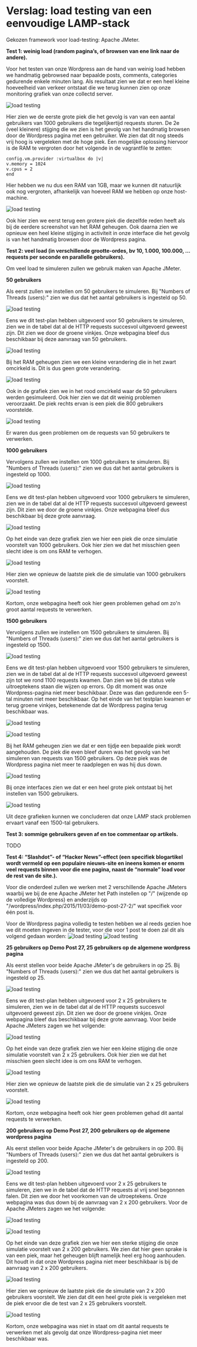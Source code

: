 # Verslag: load testing van een eenvoudige LAMP-stack #

Gekozen framework voor load-testing: Apache JMeter.


**Test 1: weinig load (random pagina’s, of browsen van ene link naar de andere).**

Voor het testen van onze Wordpress aan de hand van weinig load hebben we handmatig gebrowsed naar bepaalde posts, comments, categories gedurende enkele minuten lang. Als resultaat zien we dat er een heel kleine hoeveelheid van verkeer ontstaat die we terug kunnen zien op onze monitoring grafiek van onze collectd server. 

![load testing](https://github.com/HoGentTIN/ops3-g03/blob/master/deelopdracht01/Load-testing/load-testing-printscreens/browsen-load-memory.PNG)

Hier zien we de eerste grote piek die het gevolg is van van een aantal gebruikers van 1000 gebruikers die tegelijkertijd requests sturen. De 2e (veel kleinere) stijging die we zien is het gevolg van het handmatig browsen door de Wordpress pagina met een gebruiker. We zien dat dit nog steeds vrij hoog is vergeleken met de hoge piek. Een mogelijke oplossing hiervoor is de RAM te vergroten door het volgende in de vagrantfile te zetten:

    config.vm.provider :virtualbox do |v|
    v.memory = 1024 
    v.cpus = 2
    end

Hier hebben we nu dus een RAM van 1GB, maar we kunnen dit natuurlijk ook nog vergroten, afhankelijk van hoeveel RAM we hebben op onze host-machine.

![load testing](https://github.com/HoGentTIN/ops3-g03/blob/master/deelopdracht01/Load-testing/load-testing-printscreens/browsen-load.PNG)

Ook hier zien we eerst terug een grotere piek die dezelfde reden heeft als bij de eerdere screenshot van het RAM geheugen. Ook daarna zien we opnieuw een heel kleine stijging in activiteit in onze interface die het gevolg is van het handmatig browsen door de Wordpress pagina.

**Test 2: veel load (in verschillende grootte-ordes, bv 10, 1.000, 100.000, … requests per seconde en parallelle gebruikers).**

Om veel load te simuleren zullen we gebruik maken van Apache JMeter.

**50 gebruikers**

Als eerst zullen we instellen om 50 gebruikers te simuleren.
Bij "Numbers of Threads (users):" zien we dus dat het aantal gebruikers is ingesteld op 50.

![load testing](https://github.com/HoGentTIN/ops3-g03/blob/master/deelopdracht01/Load-testing/load-testing-printscreens/50-users.PNG)

Eens we dit test-plan hebben uitgevoerd voor 50 gebruikers te simuleren, zien we in de tabel dat al de HTTP requests succesvol uitgevoerd geweest zijn. Dit zien we door de groene vinkjes. Onze webpagina bleef dus beschikbaar bij deze aanvraag van 50 gebruikers.

![load testing](https://github.com/HoGentTIN/ops3-g03/blob/master/deelopdracht01/Load-testing/load-testing-printscreens/50-users-alles-slaagt.PNG)

Bij het RAM geheugen zien we een kleine verandering die in het zwart omcirkeld is. Dit is dus geen grote verandering.

![load testing](https://github.com/HoGentTIN/ops3-g03/blob/master/deelopdracht01/Load-testing/load-testing-printscreens/50-users-memory.PNG)

Ook in de grafiek zien we in het rood omcirkeld waar de 50 gebruikers werden gesimuleerd. Ook hier zien we dat dit weinig problemen veroorzaakt. De piek rechts ervan is een piek die 800 gebruikers voorstelde.

![load testing](https://github.com/HoGentTIN/ops3-g03/blob/master/deelopdracht01/Load-testing/load-testing-printscreens/50-users-interface.PNG)

Er waren dus geen problemen om de requests van 50 gebruikers te verwerken.

**1000 gebruikers**

Vervolgens zullen we instellen om 1000 gebruikers te simuleren.
Bij "Numbers of Threads (users):" zien we dus dat het aantal gebruikers is ingesteld op 1000.

![load testing](https://github.com/HoGentTIN/ops3-g03/blob/master/deelopdracht01/Load-testing/load-testing-printscreens/1000-users.PNG)

Eens we dit test-plan hebben uitgevoerd voor 1000 gebruikers te simuleren, zien we in de tabel dat al de HTTP requests succesvol uitgevoerd geweest zijn. Dit zien we door de groene vinkjes. Onze webpagina bleef dus beschikbaar bij deze grote aanvraag. 

![load testing](https://github.com/HoGentTIN/ops3-g03/blob/master/deelopdracht01/Load-testing/load-testing-printscreens/1000-users-alles-slaagt.PNG)

Op het einde van deze grafiek zien we hier een piek die onze simulatie voorstelt van 1000 gebruikers. Ook hier zien we dat het misschien geen slecht idee is om ons RAM te verhogen.

![load testing](https://github.com/HoGentTIN/ops3-g03/blob/master/deelopdracht01/Load-testing/load-testing-printscreens/1000-users-memory.PNG)

Hier zien we opnieuw de laatste piek die de simulatie van 1000 gebruikers voorstelt. 

![load testing](https://github.com/HoGentTIN/ops3-g03/blob/master/deelopdracht01/Load-testing/load-testing-printscreens/1000-users-interface.PNG)

Kortom, onze webpagina heeft ook hier geen problemen gehad om zo'n groot aantal requests te verwerken.

**1500 gebruikers**

Vervolgens zullen we instellen om 1500 gebruikers te simuleren.
Bij "Numbers of Threads (users):" zien we dus dat het aantal gebruikers is ingesteld op 1500.

![load testing](https://github.com/HoGentTIN/ops3-g03/blob/master/deelopdracht01/Load-testing/load-testing-printscreens/1500-users.PNG)

Eens we dit test-plan hebben uitgevoerd voor 1500 gebruikers te simuleren, zien we in de tabel dat al de HTTP requests succesvol uitgevoerd geweest zijn tot we rond 1100 requests kwamen. Dan zien we bij de status vele uitroeptekens staan die wijzen op errors. Op dit moment was onze Wordpress-pagina niet meer beschikbaar. Deze was dan gedurende een 5-tal minuten niet meer beschikbaar. Op het einde van het testplan kwamen er terug groene vinkjes, betekenende dat de Wordpress pagina terug beschikbaar was.

![load testing](https://github.com/HoGentTIN/ops3-g03/blob/master/deelopdracht01/Load-testing/load-testing-printscreens/1500-users-down.PNG)

![load testing](https://github.com/HoGentTIN/ops3-g03/blob/master/deelopdracht01/Load-testing/load-testing-printscreens/1500-users-end-terug-up.PNG)

Bij het RAM geheugen zien we dat er een tijdje een bepaalde piek wordt aangehouden. De piek die even bleef duren was het gevolg van het simuleren van requests van 1500 gebruikers. Op deze piek was de Wordpress pagina niet meer te raadplegen en was hij dus down.

![load testing](https://github.com/HoGentTIN/ops3-g03/blob/master/deelopdracht01/Load-testing/load-testing-printscreens/1500-users-memory.PNG)

Bij onze interfaces zien we dat er een heel grote piek ontstaat bij het instellen van 1500 gebruikers.

![load testing](https://github.com/HoGentTIN/ops3-g03/blob/master/deelopdracht01/Load-testing/load-testing-printscreens/1500-users-interface.PNG)

Uit deze grafieken kunnen we concluderen dat onze LAMP stack problemen ervaart vanaf een 1500-tal gebruikers.

**Test 3: sommige gebruikers geven af en toe commentaar op artikels.**

TODO



**Test 4: “Slashdot”- of “Hacker News”-effect (een specifiek blogartikel wordt vermeld op een populaire nieuws-site en ineens komen er enorm veel requests binnen voor die ene pagina, naast de “normale” load voor de rest van de site.).**

Voor die onderdeel zullen we werken met 2 verschillende Apache JMeters waarbij we bij de ene Apache JMeter het Path instellen op "/" (wijzende op de volledige Wordpress) en anderzijds op "/wordpress/index.php/2015/11/03/demo-post-27-2/" wat specifiek voor één post is. 

Voor de Wordpress pagina volledig te testen hebben we al reeds gezien hoe we dit moeten ingeven in de tester, voor die voor 1 post te doen zal dit als volgend gedaan worden:
![load testing](https://github.com/HoGentTIN/ops3-g03/blob/master/deelopdracht01/Load-testing/load-testing-printscreens/25-users-post-27.PNG)
![load testing](https://github.com/HoGentTIN/ops3-g03/blob/master/deelopdracht01/Load-testing/load-testing-printscreens/25-users-post-27-1.PNG)


**25 gebruikers op Demo Post 27, 25 gebruikers op de algemene wordpress pagina**

Als eerst stellen voor beide Apache JMeter's de gebruikers in op 25.
Bij "Numbers of Threads (users):" zien we dus dat het aantal gebruikers is ingesteld op 25.

![load testing](https://github.com/HoGentTIN/ops3-g03/blob/master/deelopdracht01/Load-testing/load-testing-printscreens/25-users.PNG)

Eens we dit test-plan hebben uitgevoerd voor 2 x 25 gebruikers te simuleren, zien we in de tabel dat al de HTTP requests succesvol uitgevoerd geweest zijn. Dit zien we door de groene vinkjes. Onze webpagina bleef dus beschikbaar bij deze grote aanvraag. Voor beide Apache JMeters zagen we het volgende:

![load testing](https://github.com/HoGentTIN/ops3-g03/blob/master/deelopdracht01/Load-testing/load-testing-printscreens/25-users-alles-slaagt.PNG)

Op het einde van deze grafiek zien we hier een kleine stijging die onze simulatie voorstelt van 2 x 25 gebruikers. Ook hier zien we dat het misschien geen slecht idee is om ons RAM te verhogen.

![load testing](https://github.com/HoGentTIN/ops3-g03/blob/master/deelopdracht01/Load-testing/load-testing-printscreens/25-users-memory.PNG)

Hier zien we opnieuw de laatste piek die de simulatie van 2 x 25 gebruikers voorstelt. 

![load testing](https://github.com/HoGentTIN/ops3-g03/blob/master/deelopdracht01/Load-testing/load-testing-printscreens/25-users-interface.PNG)

Kortom, onze webpagina heeft ook hier geen problemen gehad dit aantal requests te verwerken.

**200 gebruikers op Demo Post 27, 200 gebruikers op de algemene wordpress pagina**

Als eerst stellen voor beide Apache JMeter's de gebruikers in op 200.
Bij "Numbers of Threads (users):" zien we dus dat het aantal gebruikers is ingesteld op 200.

![load testing](https://github.com/HoGentTIN/ops3-g03/blob/master/deelopdracht01/Load-testing/load-testing-printscreens/200-users.PNG)

Eens we dit test-plan hebben uitgevoerd voor 2 x 25 gebruikers te simuleren, zien we in de tabel dat de HTTP requests al vrij snel begonnen falen. Dit zien we door het voorkomen van de uitroeptekens. Onze webpagina was dus down bij de aanvraag van 2 x 200 gebruikers. Voor de Apache JMeters zagen we het volgende:

![load testing](https://github.com/HoGentTIN/ops3-g03/blob/master/deelopdracht01/Load-testing/load-testing-printscreens/200-users-faalt.PNG)

![load testing](https://github.com/HoGentTIN/ops3-g03/blob/master/deelopdracht01/Load-testing/load-testing-printscreens/200-users-faalt1.PNG)

Op het einde van deze grafiek zien we hier een sterke stijging die onze simulatie voorstelt van 2 x 200 gebruikers. We zien dat hier geen sprake is van een piek, maar het geheugen blijft namelijk heel erg hoog aanhouden. Dit houdt in dat onze Wordpress pagina niet meer beschikbaar is bij de aanvraag van 2 x 200 gebruikers.

![load testing](https://github.com/HoGentTIN/ops3-g03/blob/master/deelopdracht01/Load-testing/load-testing-printscreens/200-users-memory.PNG)

Hier zien we opnieuw de laatste piek die de simulatie van 2 x 200 gebruikers voorstelt. We zien dat dit een heel grote piek is vergeleken met de piek ervoor die de test van 2 x 25 gebruikers voorstelt. 

![load testing](https://github.com/HoGentTIN/ops3-g03/blob/master/deelopdracht01/Load-testing/load-testing-printscreens/200-users-interface.PNG)

Kortom, onze webpagina was niet in staat om dit aantal requests te verwerken met als gevolg dat onze Wordpress-pagina niet meer beschikbaar was.
